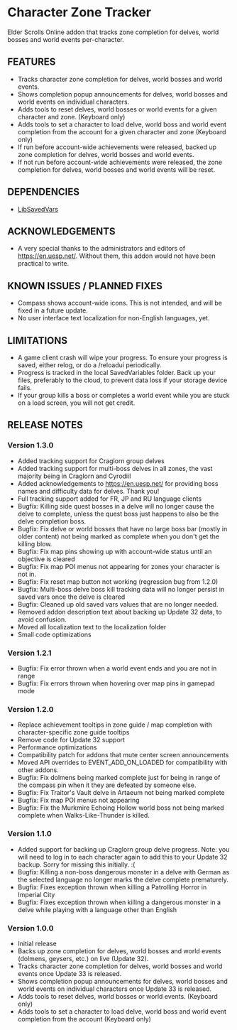 # Character Zone Tracker

Elder Scrolls Online addon that tracks zone completion for delves, world bosses and world events per-character.



## FEATURES

- Tracks character zone completion for delves, world bosses and world events.
- Shows completion popup announcements for delves, world bosses and world events on individual characters.
- Adds tools to reset delves, world bosses or world events for a given character and zone. (Keyboard only)
- Adds tools to set a character to load delve, world boss and world event completion from the account for a given character and zone (Keyboard only)
- If run before account-wide achievements were released, backed up zone completion for delves, world bosses and world events.
- If not run before account-wide achievements were released, the zone completion for delves, world bosses and world events will be reset.



## DEPENDENCIES

- [LibSavedVars](https://www.esoui.com/downloads/info2161-LibSavedVars.html)



## ACKNOWLEDGEMENTS

- A very special thanks to the administrators and editors of https://en.uesp.net/. Without them, this addon would not have been practical to write.



## KNOWN ISSUES / PLANNED FIXES

- Compass shows account-wide icons. This is not intended, and will be fixed in a future update.
- No user interface text localization for non-English languages, yet.



## LIMITATIONS

- A game client crash will wipe your progress. To ensure your progress is saved, either relog, or do a /reloadui periodically.
- Progress is tracked in the local SavedVariables folder. Back up your files, preferably to the cloud, to prevent data loss if your storage device fails.
- If your group kills a boss or completes a world event while you are stuck on a load screen, you will not get credit.



## RELEASE NOTES

### Version 1.3.0
- Added tracking support for Craglorn group delves
- Added tracking support for multi-boss delves in all zones, the vast majority being in Craglorn and Cyrodiil
- Added acknowledgements to https://en.uesp.net/ for providing boss names and difficulty data for delves. Thank you!
- Full tracking support added for FR, JP and RU language clients
- Bugfix: Killing side quest bosses in a delve will no longer cause the delve to complete, unless the quest boss just happens to also be the delve completion boss.
- Bugfix: Fix delve or world bosses that have no large boss bar (mostly in older content) not being marked as complete when you don't get the killing blow.
- Bugfix: Fix map pins showing up with account-wide status until an objective is cleared
- Bugfix: Fix map POI menus not appearing for zones your character is not in.
- Bugfix: Fix reset map button not working (regression bug from 1.2.0)
- Bugfix: Multi-boss delve boss kill tracking data will no longer persist in saved vars once the delve is cleared
- Bugfix: Cleaned up old saved vars values that are no longer needed.
- Removed addon description text about backing up Update 32 data, to avoid confusion.
- Moved all localization text to the localization folder
- Small code optimizations

### Version 1.2.1
- Bugfix: Fix error thrown when a world event ends and you are not in range
- Bugfix: Fix errors thrown when hovering over map pins in gamepad mode

### Version 1.2.0
- Replace achievement tooltips in zone guide / map completion with character-specific zone guide tooltips
- Remove code for Update 32 support
- Performance optimizations
- Compatibility patch for addons that mute center screen announcements
- Moved API overrides to EVENT_ADD_ON_LOADED for compatibility with other addons.
- Bugfix: Fix dolmens being marked complete just for being in range of the compass pin when it they are defeated by someone else.
- Bugfix: Fix Traitor's Vault delve in Artaeum not being marked complete
- Bugfix: Fix map POI menus not appearing
- Bugfix: Fix the Murkmire Echoing Hollow world boss not being marked complete when Walks-Like-Thunder is killed.

### Version 1.1.0
- Added support for backing up Craglorn group delve progress. Note: you will need to log in to each character again to add this to your Update 32 backup. Sorry for missing this initially. :(
- Bugfix: Killing a non-boss dangerous monster in a delve with German as the selected language no longer marks the delve complete prematurely.
- Bugfix: Fixes exception thrown when killing a Patrolling Horror in Imperial City
- Bugfix: Fixes exception thrown when killing a dangerous monster in a delve while playing with a language other than English

### Version 1.0.0
- Initial release
- Backs up zone completion for delves, world bosses and world events (dolmens, geysers, etc.) on live (Update 32).
- Tracks character zone completion for delves, world bosses and world events once Update 33 is released.
- Shows completion popup announcements for delves, world bosses and world events on individual characters once Update 33 is released.
- Adds tools to reset delves, world bosses or world events. (Keyboard only)
- Adds tools to set a character to load delve, world boss and world event completion from the account (Keyboard only)

